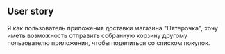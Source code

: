 ## User story
Я как пользователь приложения доставки магазина "Пятерочка", хочу иметь возможность отправить собранную корзину другому пользователю приложения, чтобы поделиться со списком покупок.